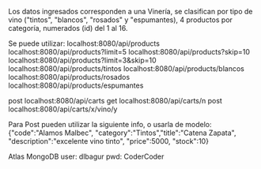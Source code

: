 Los datos ingresados corresponden a una Vinería, se clasifican por tipo de vino ("tintos", "blancos", "rosados" y "espumantes), 4 productos por categoría, numerados (id) del 1 al 16.

Se puede utilizar:
    localhost:8080/api/products
    localhost:8080/api/products?limit=5
    localhost:8080/api/products?skip=10
    localhost:8080/api/products?limit=3&skip=10
    localhost:8080/api/products/tintos
    localhost:8080/api/products/blancos
    localhost:8080/api/products/rosados
    localhost:8080/api/products/espumantes

post localhost:8080/api/carts
get  localhost:8080/api/carts/n
post localhost:8080/api/carts/x/vino/y

Para Post pueden utilizar la siguiente info, o usarla de modelo:
{"code":"Alamos Malbec", "category":"Tintos","title":"Catena Zapata", "description":"excelente vino tinto", "price":5000, "stock":10}


Atlas MongoDB
user: dlbagur
pwd: CoderCoder